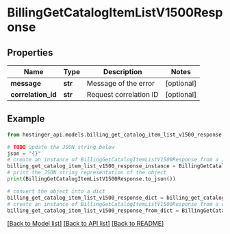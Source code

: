 # BillingGetCatalogItemListV1500Response


## Properties

Name | Type | Description | Notes
------------ | ------------- | ------------- | -------------
**message** | **str** | Message of the error | [optional] 
**correlation_id** | **str** | Request correlation ID | [optional] 

## Example

```python
from hostinger_api.models.billing_get_catalog_item_list_v1500_response import BillingGetCatalogItemListV1500Response

# TODO update the JSON string below
json = "{}"
# create an instance of BillingGetCatalogItemListV1500Response from a JSON string
billing_get_catalog_item_list_v1500_response_instance = BillingGetCatalogItemListV1500Response.from_json(json)
# print the JSON string representation of the object
print(BillingGetCatalogItemListV1500Response.to_json())

# convert the object into a dict
billing_get_catalog_item_list_v1500_response_dict = billing_get_catalog_item_list_v1500_response_instance.to_dict()
# create an instance of BillingGetCatalogItemListV1500Response from a dict
billing_get_catalog_item_list_v1500_response_from_dict = BillingGetCatalogItemListV1500Response.from_dict(billing_get_catalog_item_list_v1500_response_dict)
```
[[Back to Model list]](../README.md#documentation-for-models) [[Back to API list]](../README.md#documentation-for-api-endpoints) [[Back to README]](../README.md)



